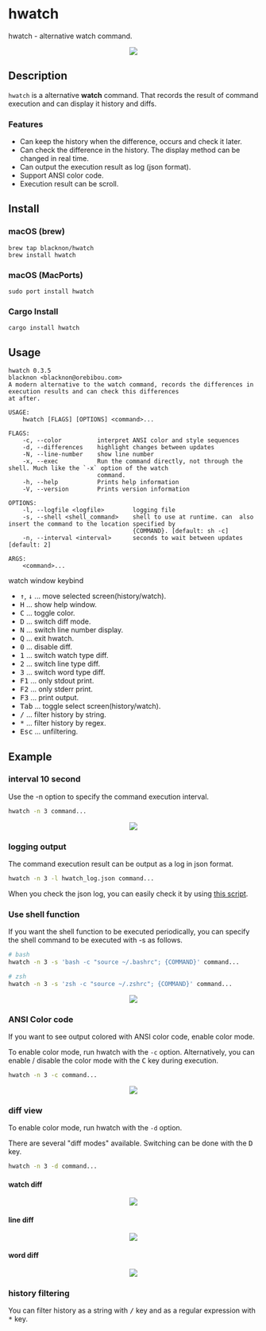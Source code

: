 hwatch
======

hwatch - alternative watch command.

<p align="center">
<img src="./img/tty.gif" />
</p>

## Description

`hwatch` is a alternative **watch** command.
That records the result of command execution and can display it history and diffs.

### Features

- Can keep the history when the difference, occurs and check it later.
- Can check the difference in the history. The display method can be changed in real time.
- Can output the execution result as log (json format).
- Support ANSI color code.
- Execution result can be scroll.

## Install

### macOS (brew)

    brew tap blacknon/hwatch
    brew install hwatch

### macOS (MacPorts)

    sudo port install hwatch

### Cargo Install

    cargo install hwatch

## Usage

    hwatch 0.3.5
    blacknon <blacknon@orebibou.com>
    A modern alternative to the watch command, records the differences in execution results and can check this differences
    at after.

    USAGE:
        hwatch [FLAGS] [OPTIONS] <command>...

    FLAGS:
        -c, --color          interpret ANSI color and style sequences
        -d, --differences    highlight changes between updates
        -N, --line-number    show line number
        -x, --exec           Run the command directly, not through the shell. Much like the `-x` option of the watch
                             command.
        -h, --help           Prints help information
        -V, --version        Prints version information

    OPTIONS:
        -l, --logfile <logfile>        logging file
        -s, --shell <shell_command>    shell to use at runtime. can  also insert the command to the location specified by
                                       {COMMAND}. [default: sh -c]
        -n, --interval <interval>      seconds to wait between updates [default: 2]

    ARGS:
        <command>...

watch window keybind

- <kbd>↑</kbd>, <kbd>↓</kbd>  ... move selected screen(history/watch).
- <kbd>H</kbd>   ... show help window.
- <kbd>C</kbd>   ... toggle color.
- <kbd>D</kbd>   ... switch diff mode.
- <kbd>N</kbd>   ... switch line number display.
- <kbd>Q</kbd>   ... exit hwatch.
- <kbd>0</kbd>   ... disable diff.
- <kbd>1</kbd>   ... switch watch type diff.
- <kbd>2</kbd>   ... switch line type diff.
- <kbd>3</kbd>   ... switch word type diff.
- <kbd>F1</kbd>  ... only stdout print.
- <kbd>F2</kbd>  ... only stderr print.
- <kbd>F3</kbd>  ... print output.
- <kbd>Tab</kbd> ... toggle select screen(history/watch).
- <kbd>/</kbd>   ... filter history by string.
- <kbd>*</kbd>   ... filter history by regex.
- <kbd>Esc</kbd> ... unfiltering.


## Example

### interval 10 second

Use the -n option to specify the command execution interval.

```bash
hwatch -n 3 command...
```

<p align="center">
<img src="./img/interval.gif" />
</p>

### logging output

The command execution result can be output as a log in json format.

```bash
hwatch -n 3 -l hwatch_log.json command...
```

When you check the json log, you can easily check it by using [this script](https://gist.github.com/blacknon/551e52dce1651d2510162def5a0da1f0).

### Use shell function

If you want the shell function to be executed periodically, you can specify the shell command to be executed with -s as follows.

```bash
# bash
hwatch -n 3 -s 'bash -c "source ~/.bashrc"; {COMMAND}' command...

# zsh
hwatch -n 3 -s 'zsh -c "source ~/.zshrc"; {COMMAND}' command...
```

<p align="center">
<img src="./img/shell_function.gif" />
</p>


### ANSI Color code

If you want to see output colored with ANSI color code, enable color mode.

To enable color mode, run hwatch with the `-c` option.
Alternatively, you can enable / disable the color mode with the <kbd>C</kbd> key during execution.

```bash
hwatch -n 3 -c command...
```

<p align="center">
<img src="./img/ansi_color.gif" />
</p>


### diff view

To enable color mode, run hwatch with the `-d` option.

There are several "diff modes" available.
Switching can be done with the <kbd>D</kbd> key.

```bash
hwatch -n 3 -d command...
```

#### watch diff

<p align="center">
<img src="./img/watch_diff.png" />
</p>

#### line diff

<p align="center">
<img src="./img/line_diff.png" />
</p>

#### word diff

<p align="center">
<img src="./img/word_diff.png" />
</p>


### history filtering

You can filter history as a string with <kbd>/</kbd> key and as a regular expression with <kbd>*</kbd> key.
